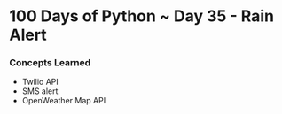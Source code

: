 # 100 Days of Python ~ Day 35 - Rain Alert

### Concepts Learned
* Twilio API
* SMS alert
* OpenWeather Map API